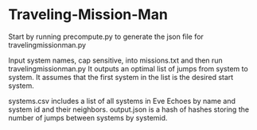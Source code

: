 # Traveling-Mission-Man
Start by running precompute.py to generate the json file for travelingmissionman.py

Input system names, cap sensitive, into missions.txt and then run travelingmissionman.py
It outputs an optimal list of jumps from system to system. It assumes that the first system in the list is the desired start system.

systems.csv includes a list of all systems in Eve Echoes by name and system id and their neighbors.
output.json is a hash of hashes storing the number of jumps between systems by systemid.
